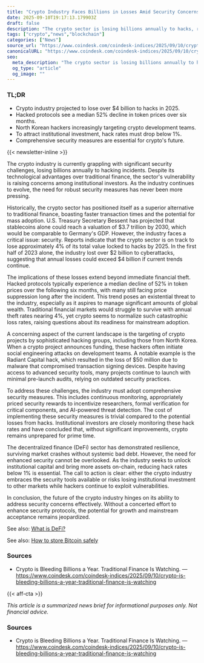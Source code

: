 ```yaml
---
title: "Crypto Industry Faces Billions in Losses Amid Security Concerns"
date: 2025-09-10T19:17:13.179903Z
draft: false
description: "The crypto sector is losing billions annually to hacks, raising alarms in traditional finance about security and stability."
tags: ["crypto","news","blockchain"]
categories: ["News"]
source_url: "https://www.coindesk.com/coindesk-indices/2025/09/10/crypto-is-bleeding-billions-a-year-traditional-finance-is-watching"
canonicalURL: "https://www.coindesk.com/coindesk-indices/2025/09/10/crypto-is-bleeding-billions-a-year-traditional-finance-is-watching"
seo:
  meta_description: "The crypto sector is losing billions annually to hacks, raising alarms in traditional finance about security and stability."
  og_type: "article"
  og_image: ""
---
```


### TL;DR
- Crypto industry projected to lose over $4 billion to hacks in 2025.
- Hacked protocols see a median 52% decline in token prices over six months.
- North Korean hackers increasingly targeting crypto development teams.
- To attract institutional investment, hack rates must drop below 1%.
- Comprehensive security measures are essential for crypto's future.

{{< newsletter-inline >}}

The crypto industry is currently grappling with significant security challenges, losing billions annually to hacking incidents. Despite its technological advantages over traditional finance, the sector's vulnerability is raising concerns among institutional investors. As the industry continues to evolve, the need for robust security measures has never been more pressing.

Historically, the crypto sector has positioned itself as a superior alternative to traditional finance, boasting faster transaction times and the potential for mass adoption. U.S. Treasury Secretary Bessent has projected that stablecoins alone could reach a valuation of $3.7 trillion by 2030, which would be comparable to Germany's GDP. However, the industry faces a critical issue: security. Reports indicate that the crypto sector is on track to lose approximately 4% of its total value locked to hacks by 2025. In the first half of 2023 alone, the industry lost over $2 billion to cyberattacks, suggesting that annual losses could exceed $4 billion if current trends continue.

The implications of these losses extend beyond immediate financial theft. Hacked protocols typically experience a median decline of 52% in token prices over the following six months, with many still facing price suppression long after the incident. This trend poses an existential threat to the industry, especially as it aspires to manage significant amounts of global wealth. Traditional financial markets would struggle to survive with annual theft rates nearing 4%, yet crypto seems to normalize such catastrophic loss rates, raising questions about its readiness for mainstream adoption.

A concerning aspect of the current landscape is the targeting of crypto projects by sophisticated hacking groups, including those from North Korea. When a crypto project announces funding, these hackers often initiate social engineering attacks on development teams. A notable example is the Radiant Capital hack, which resulted in the loss of $50 million due to malware that compromised transaction signing devices. Despite having access to advanced security tools, many projects continue to launch with minimal pre-launch audits, relying on outdated security practices.

To address these challenges, the industry must adopt comprehensive security measures. This includes continuous monitoring, appropriately priced security rewards to incentivize researchers, formal verification for critical components, and AI-powered threat detection. The cost of implementing these security measures is trivial compared to the potential losses from hacks. Institutional investors are closely monitoring these hack rates and have concluded that, without significant improvements, crypto remains unprepared for prime time.

The decentralized finance (DeFi) sector has demonstrated resilience, surviving market crashes without systemic bad debt. However, the need for enhanced security cannot be overlooked. As the industry seeks to unlock institutional capital and bring more assets on-chain, reducing hack rates below 1% is essential. The call to action is clear: either the crypto industry embraces the security tools available or risks losing institutional investment to other markets while hackers continue to exploit vulnerabilities.

In conclusion, the future of the crypto industry hinges on its ability to address security concerns effectively. Without a concerted effort to enhance security protocols, the potential for growth and mainstream acceptance remains jeopardized.

See also: [What is DeFi?](/pages/what-is-defi/)

See also: [How to store Bitcoin safely](/pages/how-to-store-bitcoin-safely/)

### Sources
- Crypto is Bleeding Billions a Year. Traditional Finance Is Watching. — https://www.coindesk.com/coindesk-indices/2025/09/10/crypto-is-bleeding-billions-a-year-traditional-finance-is-watching

{{< aff-cta >}}

_This article is a summarized news brief for informational purposes only. Not financial advice._

### Sources
- Crypto is Bleeding Billions a Year. Traditional Finance Is Watching. — https://www.coindesk.com/coindesk-indices/2025/09/10/crypto-is-bleeding-billions-a-year-traditional-finance-is-watching

